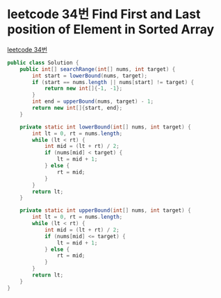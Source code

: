 # leetcode 34번 Find First and Last position of Element in Sorted Array
[leetcode 34번](https://leetcode.com/problems/find-first-and-last-position-of-element-in-sorted-array/description/)

```java
public class Solution {
    public int[] searchRange(int[] nums, int target) {
        int start = lowerBound(nums, target);
        if (start == nums.length || nums[start] != target) {
            return new int[]{-1, -1};
        }
        int end = upperBound(nums, target) - 1;
        return new int[]{start, end};
    }

    private static int lowerBound(int[] nums, int target) {
        int lt = 0, rt = nums.length;
        while (lt < rt) {
            int mid = (lt + rt) / 2;
            if (nums[mid] < target) {
                lt = mid + 1;
            } else {
                rt = mid;
            }
        }
        return lt;
    }

    private static int upperBound(int[] nums, int target) {
        int lt = 0, rt = nums.length;
        while (lt < rt) {
            int mid = (lt + rt) / 2;
            if (nums[mid] <= target) {
                lt = mid + 1;
            } else {
                rt = mid;
            }
        }
        return lt;
    }
}
```